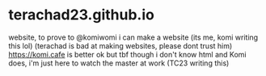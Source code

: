 # terachad23.github.io
website, to prove to @komiwomi i can make a website
(its me, komi writing this lol)
(terachad is bad at making websites, please dont trust him)
https://komi.cafe is better
ok but tbf though i don't know html and Komi does, i'm just here to watch the master at work (TC23 writing this)
